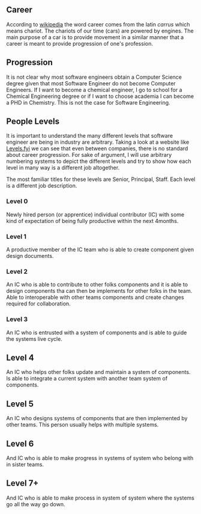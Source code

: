 ## Career

According to [wikipedia](https://en.wikipedia.org/wiki/Career#Etymology) the word career comes from the latin _carrus_ which means chariot. The chariots of our time (cars) are powered by engines. The main purpose of a car is to provide movement in a similar manner that a career is meant to provide progression of one's profession. 

## Progression

It is not clear why most software engineers obtain a Computer Science degree given that most Software Engineer do not become Computer Engineers. If I want to become a chemical engineer, I go to school for a Chemical Engineering degree or if I want to choose academia I can become a PHD in Chemistry. This is not the case for Software Engineering.



## People Levels
It is important to understand the many different levels that software engineer are being in industry are arbitrary. Taking a look at a website like [Levels.fyi](https://www.levels.fyi/) we can see that even between companies, there is no standard about career progression. For sake of argument, I will use arbitrary numbering systems to depict the different levels and try to show how each level in many way is a different job altogether.

The most familiar titles for these levels are Senior, Principal, Staff. Each level is a different job description.

### Level 0
Newly hired person (or apprentice) individual contributor (IC) with some kind of expectation of being fully productive within the next 4months.

### Level 1
A productive member of the IC team who is able to create component given design documents.

### Level 2
An IC who is able to contribute to other folks components and it is able to design components tha can then be implements for other folks in the team. Able to interoperable with other teams components and create changes required for collaboration.

### Level 3
An IC who is entrusted with a system of components and is able to guide the systems live cycle.

## Level 4
An IC who helps other folks update and maintain a system of components. Is able to integrate a current system with another team system of components.

## Level 5
An IC who designs systems of components that are then implemented by other teams. This person usually helps with multiple systems. 

## Level 6
And IC who is able to make progress in systems of system who belong with in sister teams. 

## Level 7+
And IC who is able to make process in system of system where the systems go all the way go down. 





